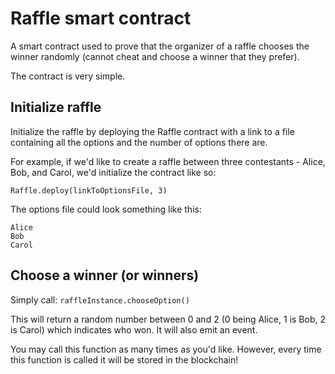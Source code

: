 # Raffle smart contract

A smart contract used to prove that the organizer of a raffle chooses the winner randomly (cannot cheat and choose a winner that they prefer).

The contract is very simple.

## Initialize raffle
Initialize the raffle by deploying the Raffle contract with a link to a file containing all the options and the number of options there are.

For example, if we'd like to create a raffle between three contestants - Alice, Bob, and Carol, we'd initialize the contract like so:

`Raffle.deploy(linkToOptionsFile, 3)`

The options file could look something like this:
```
Alice
Bob
Carol
```

## Choose a winner (or winners)
Simply call:
`raffleInstance.chooseOption()`

This will return a random number between 0 and 2 (0 being Alice, 1 is Bob, 2 is Carol) which indicates who won. It will also emit an event.

You may call this function as many times as you'd like. However, every time this function is called it will be stored in the blockchain!